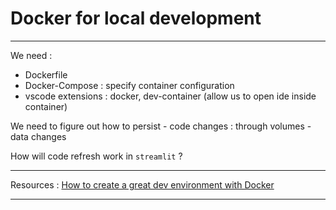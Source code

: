 # Docker for local development 

---
We need :
- Dockerfile
- Docker-Compose : specify container configuration 
- vscode extensions : docker, dev-container (allow us to open ide inside container)

We need to figure out how to persist 
	- code changes : through volumes 
	- data changes

How will code refresh work in `streamlit` ? 

---
Resources : 
[How to create a great dev environment with Docker](https://www.youtube.com/watch?v=0H2miBK_gAk&list=WL&index=11&ab_channel=PatrickLoeber)

---